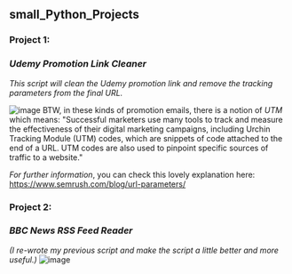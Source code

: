 ## small_Python_Projects
### Project 1: 
### _Udemy Promotion Link Cleaner_
*This script will clean the Udemy promotion link and remove the tracking parameters from the final URL.*

![image](https://github.com/emreYbs/small_Python_Projects/assets/59505246/cda17c3b-d037-418a-93e5-8c7ab36fd080)
BTW, in these kinds of promotion emails, there is a notion of _UTM_ which means:
 "Successful marketers use many tools to track and measure the effectiveness of their digital marketing campaigns, including Urchin Tracking Module (UTM) codes, which are snippets of code attached to the end of a URL. UTM codes are also used to pinpoint specific sources of traffic to a website."

 *For further information*, you can check this lovely explanation here: https://www.semrush.com/blog/url-parameters/

### Project 2:
### _BBC News RSS Feed Reader_
_(I re-wrote my previous script and make the script a little better and more useful.)_
![image](https://github.com/emreYbs/small_Python_Projects/assets/59505246/9a367c55-d338-4096-bd24-adb1172c1093)
